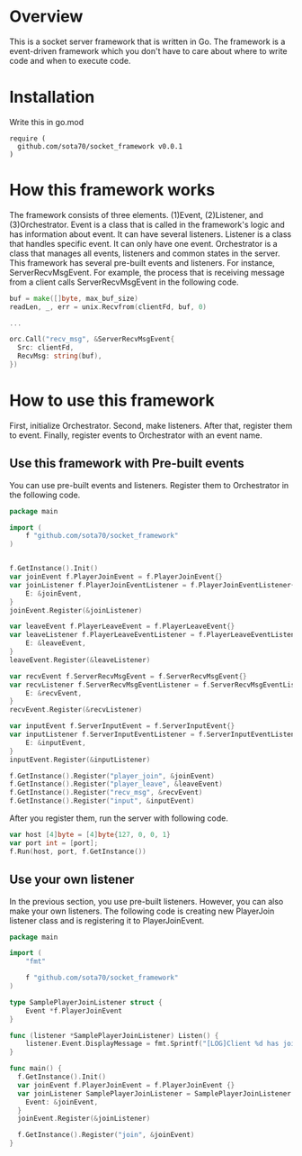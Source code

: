 # Overview

This is a socket server framework that is written in Go.
The framework is a event-driven framework which you don't have to care about where to write code and when to execute code.

# Installation

Write this in go.mod
```
require (
  github.com/sota70/socket_framework v0.0.1
)
```

# How this framework works

The framework consists of three elements.
(1)Event, (2)Listener, and (3)Orchestrator.
Event is a class that is called in the framework's logic and has information about event.
It can have several listeners.
Listener is a class that handles specific event.
It can only have one event.
Orchestrator is a class that manages all events, listeners and common states in the server.
This framework has several pre-built events and listeners.
For instance, ServerRecvMsgEvent.
For example, the process that is receiving message from a client calls ServerRecvMsgEvent in the following code.
```go
buf = make([]byte, max_buf_size)
readLen, _, err = unix.Recvfrom(clientFd, buf, 0)

...

orc.Call("recv_msg", &ServerRecvMsgEvent{
  Src: clientFd,
  RecvMsg: string(buf),
})
```

# How to use this framework

First, initialize Orchestrator.
Second, make listeners.
After that, register them to event.
Finally, register events to Orchestrator with an event name.

## Use this framework with Pre-built events

You can use pre-built events and listeners.
Register them to Orchestrator in the following code.
```go
package main

import (
	f "github.com/sota70/socket_framework"
)


f.GetInstance().Init()
var joinEvent f.PlayerJoinEvent = f.PlayerJoinEvent{}
var joinListener f.PlayerJoinEventListener = f.PlayerJoinEventListener{
	E: &joinEvent,
}
joinEvent.Register(&joinListener)

var leaveEvent f.PlayerLeaveEvent = f.PlayerLeaveEvent{}
var leaveListener f.PlayerLeaveEventListener = f.PlayerLeaveEventListener{
	E: &leaveEvent,
}
leaveEvent.Register(&leaveListener)

var recvEvent f.ServerRecvMsgEvent = f.ServerRecvMsgEvent{}
var recvListener f.ServerRecvMsgEventListener = f.ServerRecvMsgEventListener{
	E: &recvEvent,
}
recvEvent.Register(&recvListener)

var inputEvent f.ServerInputEvent = f.ServerInputEvent{}
var inputListener f.ServerInputEventListener = f.ServerInputEventListener{
	E: &inputEvent,
}
inputEvent.Register(&inputListener)

f.GetInstance().Register("player_join", &joinEvent)
f.GetInstance().Register("player_leave", &leaveEvent)
f.GetInstance().Register("recv_msg", &recvEvent)
f.GetInstance().Register("input", &inputEvent)
```
After you register them, run the server with following code.
```go
var host [4]byte = [4]byte{127, 0, 0, 1}
var port int = [port];
f.Run(host, port, f.GetInstance())
```

## Use your own listener

In the previous section, you use pre-built listeners.
However, you can also make your own listeners.
The following code is creating new PlayerJoin listener class and is registering it to PlayerJoinEvent.
```go
package main

import (
	"fmt"

	f "github.com/sota70/socket_framework"
)

type SamplePlayerJoinListener struct {
	Event *f.PlayerJoinEvent
}

func (listener *SamplePlayerJoinListener) Listen() {
	listener.Event.DisplayMessage = fmt.Sprintf("[LOG]Client %d has joined the server", listener.Event.NewFd)
}

func main() {
  f.GetInstance().Init()
  var joinEvent f.PlayerJoinEvent = f.PlayerJoinEvent {}
  var joinListener SamplePlayerJoinListener = SamplePlayerJoinListener {
    Event: &joinEvent,
  }
  joinEvent.Register(&joinListener)

  f.GetInstance().Register("join", &joinEvent)
}
```
